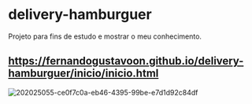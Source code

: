 # delivery-hamburguer
Projeto para fins de estudo e mostrar o meu conhecimento.

## https://fernandogustavoon.github.io/delivery-hamburguer/inicio/inicio.html

![202025055-ce0f7c0a-eb46-4395-99be-e7d1d92c84df](https://user-images.githubusercontent.com/124208562/217151636-9f9c45f7-d675-4bee-9d28-aa361efd346f.png)
